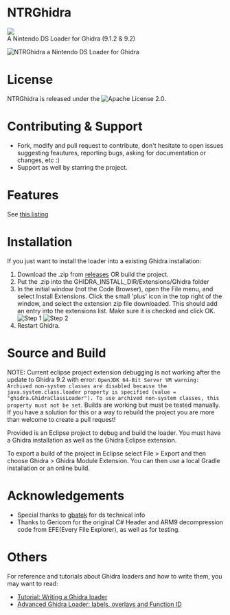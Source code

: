 # NTRGhidra
![](https://img.shields.io/github/issues/pedro-javierf/NTRGhidra/bug)<br>
A Nintendo DS Loader for Ghidra (9.1.2 & 9.2)

![NTRGhidra a Nintendo DS Loader for Ghidra](https://user-images.githubusercontent.com/16199912/56060896-12690380-5d36-11e9-802e-8c7e70cd481e.png)

# License
NTRGhidra is released under the ![Apache License 2.0](https://github.com/pedro-javierf/NTRGhidra/blob/master/LICENSE).

# Contributing & Support
* Fork, modify and pull request to contribute, don't hesitate to open issues suggesting feautures, reporting bugs, asking for documentation or changes, etc :) 
* Support as well by starring the project.

# Features
See [this listing](https://github.com/pedro-javierf/NTRGhidra/projects/1)

# Installation
If you just want to install the loader into a existing Ghidra installation:

1. Download the .zip from [releases](https://github.com/pedro-javierf/NTRGhidra/releases) OR build the project.
2. Put the .zip into the GHIDRA_INSTALL_DIR/Extensions/Ghidra folder
3. In the initial window (not the Code Browser), open the File menu, and select Install Extensions. Click the small 'plus' icon in the top right of the window, and select the extension zip file downloaded. This should add an entry into the extensions list. Make sure it is checked and click OK.
![Step 1](install1.png)
![Step 2](install2.PNG)
4. Restart Ghidra.

# Source and Build

NOTE: Current eclipse project extension debugging is not working after the update to Ghidra 9.2 with error: ```OpenJDK 64-Bit Server VM warning: Archived non-system classes are disabled because the java.system.class.loader property is specified (value = "ghidra.GhidraClassLoader"). To use archived non-system classes, this property must not be set```. Builds are working but must be tested manually. If you have a solution for this or a way to rebuild the project you are more than welcome to create a pull request!

Provided is an Eclipse project to debug and build the loader. You must have a Ghidra installation as well as the Ghidra Eclipse extension.

To export a build of the project in Eclipse select File > Export and then choose Ghidra > Ghidra Module Extension. You can then use a local Gradle installation or an online build.

# Acknowledgements
* Special thanks to [gbatek](https://problemkaputt.de/gbatek.htm) for ds technical info
* Thanks to Gericom for the original C# Header and ARM9 decompression code from EFE(Every File Explorer), as well as for testing.

# Others
For reference and tutorials about Ghidra loaders and how to write them, you may want to read:
* [Tutorial: Writing a Ghidra loader](https://pedro-javierf.github.io/devblog/tutorialwritingaghidraloader/)
* [Advanced Ghidra Loader: labels, overlays and Function ID](https://pedro-javierf.github.io/devblog/advancedghidraloader/)
